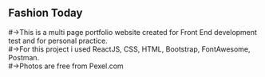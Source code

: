 ## Fashion Today

#->This is a multi page portfolio website created for Front End development test and for personal practice.<br />
#->For this project i used ReactJS, CSS, HTML, Bootstrap, FontAwesome, Postman.<br />
#->Photos are free from Pexel.com<br />
